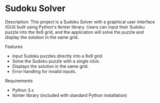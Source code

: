 # Sudoku Solver
Description:
This project is a Sudoku Solver with a graphical user interface (GUI) built using Python's tkinter library. Users can input their Sudoku puzzle into the 9x9 grid, and the application will solve the puzzle and display the solution in the same grid.

Features
- Input Sudoku puzzles directly into a 9x9 grid.
- Solve the Sudoku puzzle with a single click.
- Displays the solution in the same grid.
- Error handling for invalid inputs.

Requirements
- Python 3.x
- tkinter library (included with standard Python installation)
